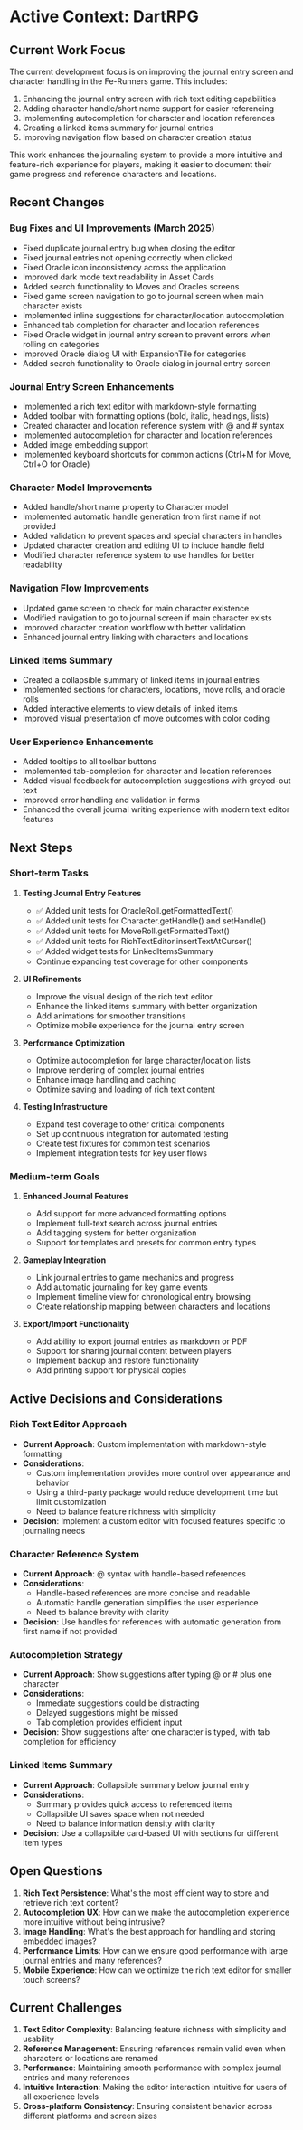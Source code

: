 # Active Context: DartRPG

## Current Work Focus

The current development focus is on improving the journal entry screen and character handling in the Fe-Runners game. This includes:

1. Enhancing the journal entry screen with rich text editing capabilities
2. Adding character handle/short name support for easier referencing
3. Implementing autocompletion for character and location references
4. Creating a linked items summary for journal entries
5. Improving navigation flow based on character creation status

This work enhances the journaling system to provide a more intuitive and feature-rich experience for players, making it easier to document their game progress and reference characters and locations.

## Recent Changes

### Bug Fixes and UI Improvements (March 2025)
- Fixed duplicate journal entry bug when closing the editor
- Fixed journal entries not opening correctly when clicked
- Fixed Oracle icon inconsistency across the application
- Improved dark mode text readability in Asset Cards
- Added search functionality to Moves and Oracles screens
- Fixed game screen navigation to go to journal screen when main character exists
- Implemented inline suggestions for character/location autocompletion
- Enhanced tab completion for character and location references
- Fixed Oracle widget in journal entry screen to prevent errors when rolling on categories
- Improved Oracle dialog UI with ExpansionTile for categories
- Added search functionality to Oracle dialog in journal entry screen

### Journal Entry Screen Enhancements
- Implemented a rich text editor with markdown-style formatting
- Added toolbar with formatting options (bold, italic, headings, lists)
- Created character and location reference system with @ and # syntax
- Implemented autocompletion for character and location references
- Added image embedding support
- Implemented keyboard shortcuts for common actions (Ctrl+M for Move, Ctrl+O for Oracle)

### Character Model Improvements
- Added handle/short name property to Character model
- Implemented automatic handle generation from first name if not provided
- Added validation to prevent spaces and special characters in handles
- Updated character creation and editing UI to include handle field
- Modified character reference system to use handles for better readability

### Navigation Flow Improvements
- Updated game screen to check for main character existence
- Modified navigation to go to journal screen if main character exists
- Improved character creation workflow with better validation
- Enhanced journal entry linking with characters and locations

### Linked Items Summary
- Created a collapsible summary of linked items in journal entries
- Implemented sections for characters, locations, move rolls, and oracle rolls
- Added interactive elements to view details of linked items
- Improved visual presentation of move outcomes with color coding

### User Experience Enhancements
- Added tooltips to all toolbar buttons
- Implemented tab-completion for character and location references
- Added visual feedback for autocompletion suggestions with greyed-out text
- Improved error handling and validation in forms
- Enhanced the overall journal writing experience with modern text editor features

## Next Steps

### Short-term Tasks
1. **Testing Journal Entry Features**
   - ✅ Added unit tests for OracleRoll.getFormattedText()
   - ✅ Added unit tests for Character.getHandle() and setHandle()
   - ✅ Added unit tests for MoveRoll.getFormattedText()
   - ✅ Added unit tests for RichTextEditor.insertTextAtCursor()
   - ✅ Added widget tests for LinkedItemsSummary
   - Continue expanding test coverage for other components

2. **UI Refinements**
   - Improve the visual design of the rich text editor
   - Enhance the linked items summary with better organization
   - Add animations for smoother transitions
   - Optimize mobile experience for the journal entry screen

3. **Performance Optimization**
   - Optimize autocompletion for large character/location lists
   - Improve rendering of complex journal entries
   - Enhance image handling and caching
   - Optimize saving and loading of rich text content

4. **Testing Infrastructure**
   - Expand test coverage to other critical components
   - Set up continuous integration for automated testing
   - Create test fixtures for common test scenarios
   - Implement integration tests for key user flows

### Medium-term Goals
1. **Enhanced Journal Features**
   - Add support for more advanced formatting options
   - Implement full-text search across journal entries
   - Add tagging system for better organization
   - Support for templates and presets for common entry types

2. **Gameplay Integration**
   - Link journal entries to game mechanics and progress
   - Add automatic journaling for key game events
   - Implement timeline view for chronological entry browsing
   - Create relationship mapping between characters and locations

3. **Export/Import Functionality**
   - Add ability to export journal entries as markdown or PDF
   - Support for sharing journal content between players
   - Implement backup and restore functionality
   - Add printing support for physical copies

## Active Decisions and Considerations

### Rich Text Editor Approach
- **Current Approach**: Custom implementation with markdown-style formatting
- **Considerations**:
  - Custom implementation provides more control over appearance and behavior
  - Using a third-party package would reduce development time but limit customization
  - Need to balance feature richness with simplicity
- **Decision**: Implement a custom editor with focused features specific to journaling needs

### Character Reference System
- **Current Approach**: @ syntax with handle-based references
- **Considerations**:
  - Handle-based references are more concise and readable
  - Automatic handle generation simplifies the user experience
  - Need to balance brevity with clarity
- **Decision**: Use handles for references with automatic generation from first name if not provided

### Autocompletion Strategy
- **Current Approach**: Show suggestions after typing @ or # plus one character
- **Considerations**:
  - Immediate suggestions could be distracting
  - Delayed suggestions might be missed
  - Tab completion provides efficient input
- **Decision**: Show suggestions after one character is typed, with tab completion for efficiency

### Linked Items Summary
- **Current Approach**: Collapsible summary below journal entry
- **Considerations**:
  - Summary provides quick access to referenced items
  - Collapsible UI saves space when not needed
  - Need to balance information density with clarity
- **Decision**: Use a collapsible card-based UI with sections for different item types

## Open Questions

1. **Rich Text Persistence**: What's the most efficient way to store and retrieve rich text content?
2. **Autocompletion UX**: How can we make the autocompletion experience more intuitive without being intrusive?
3. **Image Handling**: What's the best approach for handling and storing embedded images?
4. **Performance Limits**: How can we ensure good performance with large journal entries and many references?
5. **Mobile Experience**: How can we optimize the rich text editor for smaller touch screens?

## Current Challenges

1. **Text Editor Complexity**: Balancing feature richness with simplicity and usability
2. **Reference Management**: Ensuring references remain valid even when characters or locations are renamed
3. **Performance**: Maintaining smooth performance with complex journal entries and many references
4. **Intuitive Interaction**: Making the editor interaction intuitive for users of all experience levels
5. **Cross-platform Consistency**: Ensuring consistent behavior across different platforms and screen sizes
